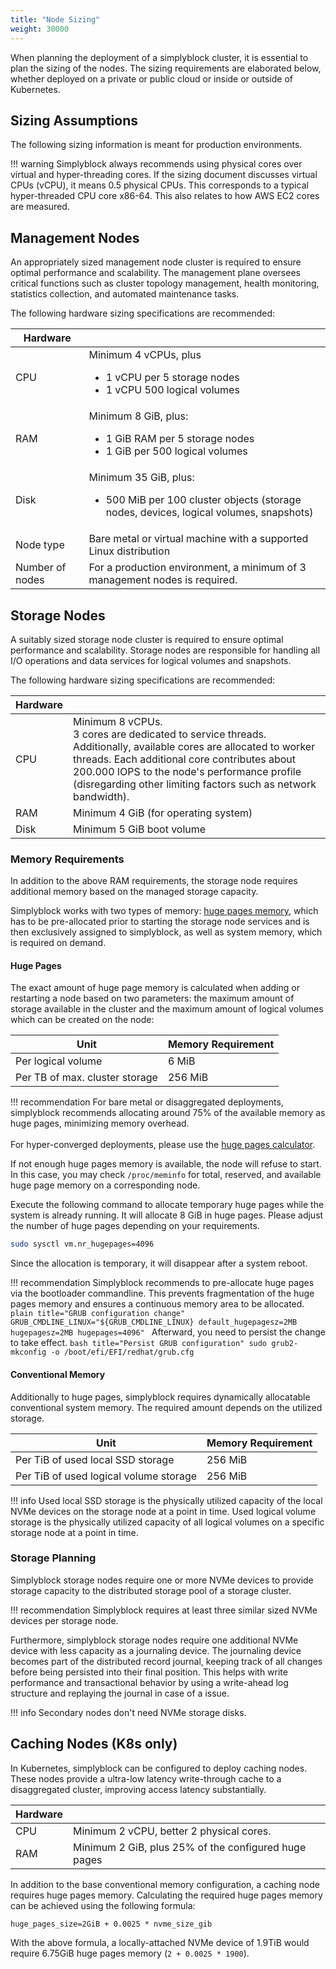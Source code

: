 ```yaml
---
title: "Node Sizing"
weight: 30000
---
```


When planning the deployment of a simplyblock cluster, it is essential to plan the sizing of the nodes. The sizing
requirements are elaborated below, whether deployed on a private or public cloud or inside or outside of Kubernetes.

## Sizing Assumptions

The following sizing information is meant for production environments.

!!! warning
    Simplyblock always recommends using physical cores over virtual and hyper-threading cores. If the sizing document
    discusses virtual CPUs (vCPU), it means 0.5 physical CPUs. This corresponds to a typical hyper-threaded CPU core
    x86-64. This also relates to how AWS EC2 cores are measured.

## Management Nodes

An appropriately sized management node cluster is required to ensure optimal performance and scalability. The management
plane oversees critical functions such as cluster topology management, health monitoring, statistics collection,
and automated maintenance tasks.

The following hardware sizing specifications are recommended:

| Hardware        |                                                                                                                             |
|-----------------|-----------------------------------------------------------------------------------------------------------------------------|
| CPU             | Minimum 4 vCPUs, plus<ul><li>1 vCPU per 5 storage nodes</li><li>1 vCPU 500 logical volumes</li></ul>                        |
| RAM             | Minimum 8 GiB, plus:<ul><li>1 GiB RAM per 5 storage nodes</li><li>1 GiB per 500 logical volumes</li></ul>                   |
| Disk            | Minimum 35 GiB, plus:<ul><li>500 MiB per 100 cluster objects (storage nodes, devices, logical volumes, snapshots)</li></ul> |
| Node type       | Bare metal or virtual machine with a supported Linux distribution                                                           |
| Number of nodes | For a production environment, a minimum of 3 management nodes is required.                                                  |

## Storage Nodes

A suitably sized storage node cluster is required to ensure optimal performance and scalability. Storage nodes are
responsible for handling all I/O operations and data services for logical volumes and snapshots.

The following hardware sizing specifications are recommended:

| Hardware |                                                                                                                                                                                                                                                                                          |
|----------|------------------------------------------------------------------------------------------------------------------------------------------------------------------------------------------------------------------------------------------------------------------------------------------|
| CPU      | Minimum 8 vCPUs.<br/>3 cores are dedicated to service threads.<br/>Additionally, available cores are allocated to worker threads. Each additional core contributes about 200.000 IOPS to the node's performance profile (disregarding other limiting factors such as network bandwidth). |
| RAM      | Minimum 4 GiB (for operating system)                                                                                                                                                                                                                                                     |
| Disk     | Minimum 5 GiB boot volume                                                                                                                                                                                                                                                                |

### Memory Requirements

In addition to the above RAM requirements, the storage node requires additional memory based on the managed storage
capacity.

Simplyblock works with two types of memory: [huge pages memory](https://wiki.debian.org/Hugepages), which has to be
pre-allocated prior to starting the storage node services and is then exclusively assigned to simplyblock, as well as
system memory, which is required on demand.

#### Huge Pages

The exact amount of huge page memory is calculated when adding or restarting a node based on two parameters: the maximum
amount of storage available in the cluster and the maximum amount of logical volumes which can be created on the node:

| Unit                           | Memory Requirement |
|--------------------------------|--------------------|
| Per logical volume             | 6 MiB              |
| Per TB of max. cluster storage | 256 MiB            |

!!! recommendation
    For bare metal or disaggregated deployments, simplyblock recommends allocating around 75% of the available memory
    as huge pages, minimizing memory overhead.<br/><br/>
    For hyper-converged deployments, please use the [huge pages calculator](../../reference/huge-pages-calculator.md). 

If not enough huge pages memory is available, the node will refuse to start. In this case, you may check
`/proc/meminfo` for total, reserved, and available huge page memory on a corresponding node.

Execute the following command to allocate temporary huge pages while the system is already running. It will allocate
8 GiB in huge pages. Please adjust the number of huge pages depending on your requirements.

```bash title="Allocate temporary huge pages"
sudo sysctl vm.nr_hugepages=4096
```

Since the allocation is temporary, it will disappear after a system reboot.

!!! recommendation
    Simplyblock recommends to pre-allocate huge pages via the bootloader commandline. This prevents fragmentation of
    the huge pages memory and ensures a continuous memory area to be allocated.
    ```plain title="GRUB configuration change"
    GRUB_CMDLINE_LINUX="${GRUB_CMDLINE_LINUX} default_hugepagesz=2MB hugepagesz=2MB hugepages=4096"
    ```
    Afterward, you need to persist the change to take effect.
    ```bash title="Persist GRUB configuration"
    sudo grub2-mkconfig -o /boot/efi/EFI/redhat/grub.cfg
    ```

#### Conventional Memory

Additionally to huge pages, simplyblock requires dynamically allocatable conventional system memory. The required
amount depends on the utilized storage.

| Unit                                   | Memory Requirement |
|----------------------------------------|--------------------|
| Per TiB of used local SSD storage      | 256 MiB            |
| Per TiB of used logical volume storage | 256 MiB            |

!!! info
    Used local SSD storage is the physically utilized capacity of the local NVMe devices on the storage node at a point
    in time. Used logical volume storage is the physically utilized capacity of all logical volumes on a specific
    storage node at a point in time.

### Storage Planning

Simplyblock storage nodes require one or more NVMe devices to provide storage capacity to the distributed storage pool
of a storage cluster.

!!! recommendation
    Simplyblock requires at least three similar sized NVMe devices per storage node.

Furthermore, simplyblock storage nodes require one additional NVMe device with less capacity as a journaling device.
The journaling device becomes part of the distributed record journal, keeping track of all changes before being
persisted into their final position. This helps with write performance and transactional behavior by using a
write-ahead log structure and replaying the journal in case of a issue.

!!! info
    Secondary nodes don't need NVMe storage disks.

## Caching Nodes (K8s only)

In Kubernetes, simplyblock can be configured to deploy caching nodes. These nodes provide a ultra-low latency
write-through cache to a disaggregated cluster, improving access latency substantially.

| Hardware |                                                      |
|----------|------------------------------------------------------|
| CPU      | Minimum 2 vCPU, better 2 physical cores.             |
| RAM      | Minimum 2 GiB, plus 25% of the configured huge pages |

In addition to the base conventional memory configuration, a caching node requires huge pages memory. Calculating the
required huge pages memory can be achieved using the following formula:

```plain title="Huge page calculation (caching node)"
huge_pages_size=2GiB + 0.0025 * nvme_size_gib
```

With the above formula, a locally-attached NVMe device of 1.9TiB would require 6.75GiB huge pages memory
(`2 + 0.0025 * 1900`).
